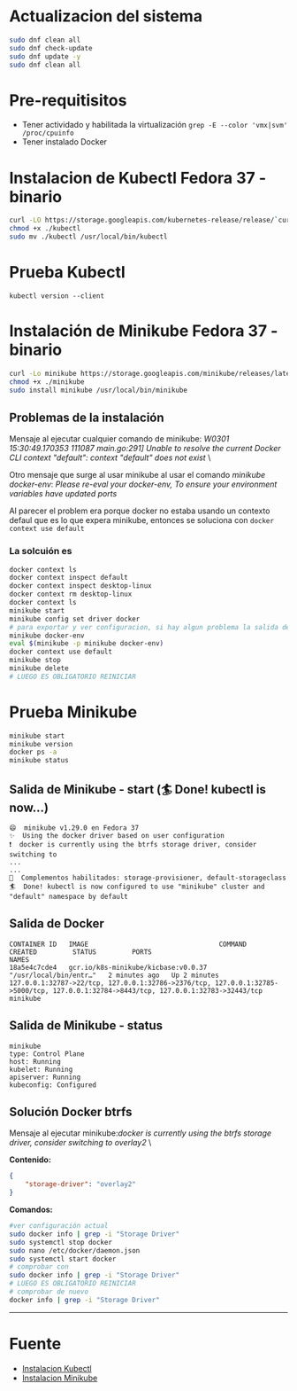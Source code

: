# Actualizacion del sistema

```bash
sudo dnf clean all
sudo dnf check-update
sudo dnf update -y
sudo dnf clean all
```
# Pre-requitisitos

- Tener actividado y habilitada la virtualización `grep -E --color 'vmx|svm' /proc/cpuinfo`
- Tener instalado Docker

# Instalacion de Kubectl Fedora 37 - binario

```bash
curl -LO https://storage.googleapis.com/kubernetes-release/release/`curl -s https://storage.googleapis.com/kubernetes-release/release/stable.txt`/bin/linux/amd64/kubectl
chmod +x ./kubectl
sudo mv ./kubectl /usr/local/bin/kubectl
```

# Prueba Kubectl

`kubectl version --client`


# Instalación de Minikube Fedora 37 - binario

``` bash
curl -Lo minikube https://storage.googleapis.com/minikube/releases/latest/minikube-linux-amd64
chmod +x ./minikube
sudo install minikube /usr/local/bin/minikube
```

## Problemas de la instalación

Mensaje al ejecutar cualquier comando de minikube: *W0301 15:30:49.170353  111087 main.go:291] Unable to resolve the current Docker CLI context "default": context "default" does not exist* \

Otro mensaje que surge al usar minikube al usar el comando *minikube docker-env*: *Please re-eval your docker-env, To ensure your environment variables have updated ports*

Al parecer el problem era porque docker no estaba usando un contexto defaul que es lo que expera minikube, entonces se soluciona con `docker context use default`

### La solcuión es

```bash
docker context ls
docker context inspect default
docker context inspect desktop-linux
docker context rm desktop-linux
docker context ls
minikube start 
minikube config set driver docker
# para exportar y ver configuracion, si hay algun problema la salida del comando recomienda ejecutar el eval
minikube docker-env  
eval $(minikube -p minikube docker-env)
docker context use default
minikube stop
minikube delete
# LUEGO ES OBLIGATORIO REINICIAR
```

# Prueba Minikube

```bash
minikube start
minikube version
docker ps -a
minikube status
```

## Salida de Minikube - start (🏄  Done! kubectl is now...)

```text
😄  minikube v1.29.0 en Fedora 37
✨  Using the docker driver based on user configuration
❗  docker is currently using the btrfs storage driver, consider switching to
...
...
🌟  Complementos habilitados: storage-provisioner, default-storageclass
🏄  Done! kubectl is now configured to use "minikube" cluster and "default" namespace by default
```

## Salida de Docker

```text
CONTAINER ID   IMAGE                                 COMMAND                  CREATED         STATUS         PORTS                                                                                                                                  NAMES
18a5e4c7cde4   gcr.io/k8s-minikube/kicbase:v0.0.37   "/usr/local/bin/entr…"   2 minutes ago   Up 2 minutes   127.0.0.1:32787->22/tcp, 127.0.0.1:32786->2376/tcp, 127.0.0.1:32785->5000/tcp, 127.0.0.1:32784->8443/tcp, 127.0.0.1:32783->32443/tcp   minikube
```

## Salida de Minikube - status

```text
minikube
type: Control Plane
host: Running
kubelet: Running
apiserver: Running
kubeconfig: Configured
```

## Solución Docker btrfs

Mensaje al ejecutar minikube:*docker is currently using the btrfs storage driver, consider switching to overlay2* \


**Contenido:**

```json
{
    "storage-driver": "overlay2"
}
```

**Comandos:**

```bash
#ver configuración actual
sudo docker info | grep -i "Storage Driver"
sudo systemctl stop docker
sudo nano /etc/docker/daemon.json
sudo systemctl start docker
# comprobar con
sudo docker info | grep -i "Storage Driver"
# LUEGO ES OBLIGATORIO REINICIAR
# comprobar de nuevo
docker info | grep -i "Storage Driver"
```

***

# Fuente

- [Instalacion Kubectl](https://k8s-docs.netlify.app/en/docs/tasks/tools/install-kubectl/)
- [Instalacion Minikube](https://k8s-docs.netlify.app/en/docs/tasks/tools/install-minikube/)


